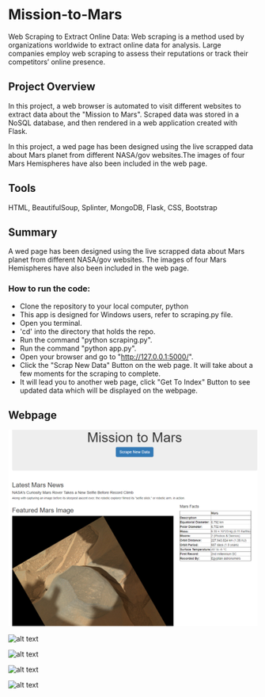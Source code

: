 # Mission-to-Mars
Web Scraping to Extract Online Data:
Web scraping is a method used by organizations worldwide to extract online data for analysis. Large companies employ web scraping 
to assess their reputations or track their competitors’ online presence.

## Project Overview 
In this project, a web browser is automated to visit different websites to extract data about the "Mission to Mars". Scraped data was 
stored in a NoSQL database, and then rendered in a web application created with Flask.

In this project, a wed page has been designed using the live scrapped data about 
Mars planet from different NASA/gov websites.The images of four Mars Hemispheres have
also been included in the web page.

## Tools
HTML, BeautifulSoup, Splinter, MongoDB, Flask, CSS, Bootstrap 

## Summary 
A wed page has been designed using the live scrapped data about Mars planet from different NASA/gov websites.
The images of four Mars Hemispheres have also been included in the web page.

### How to run the code:
- Clone the repository to your local computer, python
- This app is designed for Windows users, refer to scraping.py file.
- Open you terminal.
- 'cd' into the directory that holds the repo.
- Run the command "python scraping.py".
- Run the command "python app.py".
- Open your browser and go to "http://127.0.0.1:5000/".
- Click the "Scrap New Data" Button on the web page. It will take about a few moments for the scraping to complete.
- It will lead you to another web page, click "Get To Index" Button to see updated data which will be displayed on the webpage.


## Webpage


![alt text](images/web1.png)

![alt text](images/cerberus_enhanced.png)

![alt text](images/schiaparelli_enhanced.png)

![alt text](images/syrtis_major_enhanced.png)

![alt text](images/valles_marineris_enhanced.png)
